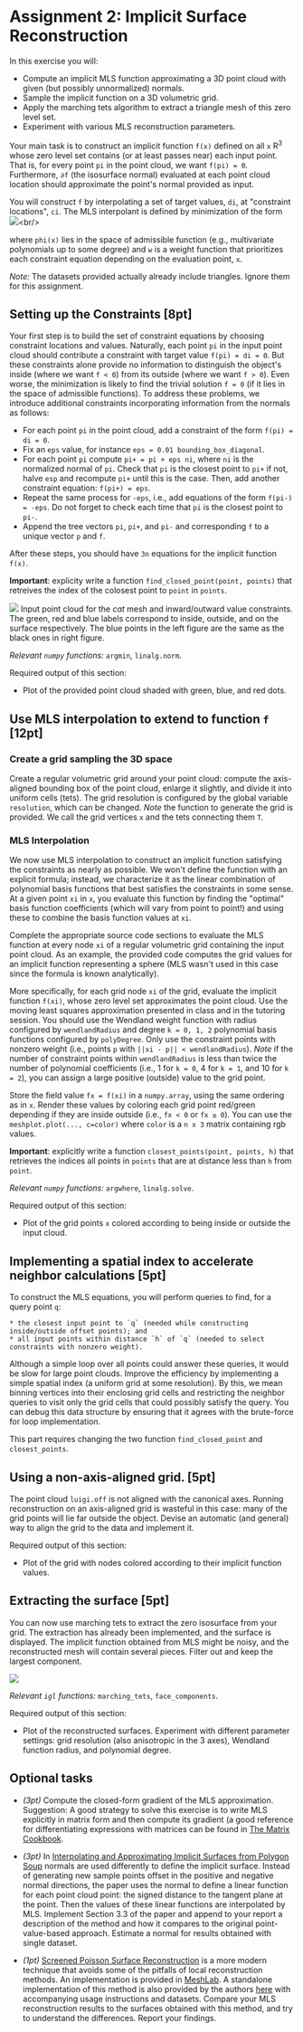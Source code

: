 # Assignment 2: Implicit Surface Reconstruction

In this exercise you will:

 * Compute an implicit MLS function approximating a 3D point cloud with given (but possibly unnormalized) normals.
 * Sample the implicit function on a 3D volumetric grid.
 * Apply the marching tets algorithm to extract a triangle mesh of this zero level set.
 * Experiment with various MLS reconstruction parameters.

Your main task is to construct an implicit function `f(x)` defined on all `x`  R<sup>3</sup> whose zero level set contains (or at least passes near) each input point. That is, for every point `pi` in the point cloud, we want `f(pi) = 0`. Furthermore, `∂f` (the isosurface normal) evaluated at each point cloud location should approximate the point's normal provided as input.

You will construct `f` by interpolating a set of target values, `di`, at "constraint locations", `ci`.
The MLS interpolant is defined by minimization of the form<br/>
![](https://latex.codecogs.com/svg.latex?f(x)=\mathrm{argmin}_\phi\sum_{i}w(ci,&space;x)(\phi(ci)-di)^2,)<br/>
<!-- $f(\x) = \argmin_\phi \sum_{i} w(\c_i, \x) (\phi(\c_i) -
d_i)^2,$ -->
where `phi(x)` lies in the space of admissible function (e.g.,
multivariate polynomials up to some degree) and `w` is a weight function that prioritizes each constraint equation depending on the evaluation point, `x`.

*Note:* The datasets provided actually already include triangles. Ignore them for this assignment.

## Setting up the Constraints [8pt]

Your first step is to build the set of constraint equations by choosing constraint locations and values. Naturally, each point `pi` in the input point cloud should contribute a constraint with target value `f(pi) = di = 0`. But these constraints alone provide no information to distinguish the object's inside (where we want `f < 0`) from its outside (where we want `f > 0`). Even worse, the minimization is likely to find the trivial solution `f = 0` (if it lies in the space of admissible functions). To address these problems, we introduce additional constraints incorporating information from the normals as follows:

  * For each point `pi` in the point cloud, add a constraint of the form `f(pi) = di = 0`.
  * Fix an `eps` value, for instance `eps = 0.01 bounding_box_diagonal`.
  * For each point `pi` compute `pi+ = pi + eps ni`, where `ni` is the normalized normal of `pi`. Check that `pi` is the closest point to `pi+` if not, halve `esp` and recompute `pi+` until this is the case.
    Then, add another constraint equation: `f(pi+) = eps`.
  * Repeat the same process for `-eps`, i.e., add equations of the form `f(pi-) = -eps`. Do not forget to check each time that `pi` is the closest point to `pi-`.
  * Append the tree vectors `pi`, `pi+`, and `pi-` and corresponding `f` to a unique vector `p` and `f`.

After these steps, you should have `3n` equations for the implicit function `f(x)`.

**Important**: explicity write a function `find_closed_point(point, points)` that retreives the index of the colosest point to `point` in `points`.

![](img/cat.png?raw=true)
Input point cloud for the *cat* mesh and inward/outward value constraints. The green, red and blue labels correspond to inside, outside, and on the surface respectively. The blue points in the left figure are the same as the black ones in right figure.

*Relevant `numpy` functions:* `argmin`, `linalg.norm`.

Required output of this section:

 * Plot of the provided point cloud shaded with green, blue, and red dots.



## Use MLS interpolation to extend to function `f` [12pt]

### Create a grid sampling the 3D space
Create a regular volumetric grid around your point cloud: compute the axis-aligned bounding box of the point cloud, enlarge it slightly, and divide it into uniform cells (tets). The grid resolution is configured by
the global variable `resolution`, which can be changed. *Note* the function to generate the grid is provided. We call the grid vertices `x` and the tets connecting them `T`.

### MLS Interpolation
We now use MLS interpolation to construct an implicit function satisfying the constraints as nearly as possible.
We won't define the function with an explicit formula; instead, we characterize it as the linear combination of polynomial basis functions that best satisfies the constraints in some sense. At a given point `xi` in `x`, you evaluate this function by finding the "optimal" basis function coefficients (which will vary from point to point!) and using these to combine the basis function values at `xi`.

Complete the appropriate source code sections to evaluate the MLS function at every node `xi` of a regular volumetric
grid containing the input point cloud. As an example, the provided code computes the grid values for an implicit function representing a sphere (MLS wasn't used in this case since the formula is known analytically).


More specifically, for each grid node `xi` of the grid, evaluate the implicit function `f(xi)`, whose zero level set approximates the point cloud.
Use the moving least squares approximation presented in class and in the tutoring session. You should use the
Wendland weight function with radius configured by `wendlandRadius` and degree `k = 0, 1, 2` polynomial basis functions configured by `polyDegree`. Only use the constraint points with nonzero weight (i.e., points `p` with `||xi - p|| < wendlandRadius`). *Note* if the number of constraint points within `wendlandRadius` is less than twice the number of polynomial coefficients (i.e., 1 for `k = 0`, 4 for `k = 1`, and 10 for `k = 2`), you can assign a large positive (outside) value to the grid point.

Store the field value  `fx = f(xi)` in a  `numpy.array`, using the same ordering as in `x`. Render these values by coloring each grid point red/green depending if they are inside outside (i.e., `fx < 0` or `fx ≥ 0`). You can use the `meshplot.plot(..., c=color)` where `color` is a `n x 3` matrix containing rgb values.

**Important**: explicitly write a function `closest_points(point, points, h)` that retrieves the indices all points in `points` that are at distance less than `h` from `point`.

*Relevant `numpy` functions:* `argwhere`, `linalg.solve`.

Required output of this section:

 * Plot of the grid points `x` colored according to being inside or outside the input cloud.



## Implementing a spatial index to accelerate neighbor calculations [5pt]

To construct the MLS equations, you will perform queries
to find, for a query point `q`:

    * the closest input point to `q` (needed while constructing inside/outside offset points); and
    * all input points within distance `h` of `q` (needed to select constraints with nonzero weight).


Although a simple loop over all points could answer these queries, it would be slow for large point clouds.
Improve the efficiency by implementing a simple spatial index (a uniform grid at some resolution). By this, we mean binning vertices into their enclosing grid cells and restricting the neighbor queries to visit only the grid cells that could possibly satisfy the query. You can debug
this data structure by ensuring that it agrees with the brute-force for loop implementation.

This part requires changing the two function `find_closed_point` and `closest_points`.


## Using a non-axis-aligned grid. [5pt]
The point cloud `luigi.off` is not aligned with the canonical axes.
Running reconstruction on an axis-aligned grid is wasteful in this case: many of the grid points will lie far outside the object. Devise an automatic (and general) way to align the grid to the data and implement it.

Required output of this section:

* Plot of the grid with nodes colored according to their implicit function values.


## Extracting the surface [5pt]
You can now use marching tets to extract the zero isosurface from your grid.
The extraction has already been implemented, and the surface is displayed. The implicit function obtained from MLS might be noisy, and the reconstructed mesh will contain several pieces. Filter out and keep the largest component.

![](img/cat-recon.png?raw=true)

*Relevant `igl` functions:* `marching_tets`, `face_components`.


Required output of this section:

* Plot of the reconstructed surfaces. Experiment with different parameter settings: grid resolution (also anisotropic in the 3 axes), Wendland function radius, and polynomial degree.

## Optional tasks

* *(3pt)* Compute the closed-form gradient of the MLS approximation. Suggestion: A good strategy to solve this exercise is to write MLS explicitly in matrix form and then compute its gradient (a good reference for differentiating expressions with matrices can be found in [The Matrix Cookbook](http://orion.uwaterloo.ca/~hwolkowi/matrixcookbook.pdf).

* *(3pt)* In [Interpolating and Approximating Implicit Surfaces from Polygon Soup](http://graphics.berkeley.edu/papers/Shen-IAI-2004-08/index.html) normals are used differently to define the implicit surface. Instead of generating new sample points offset in the positive and negative normal directions, the paper uses the normal to define a linear function for each point cloud point: the signed distance to the tangent plane at the point.
Then the values of these linear functions are interpolated by MLS. Implement Section 3.3 of the paper and append to your report a description of the method and how it compares to the original point-value-based approach.
Estimate a normal for results obtained with single dataset.

* *(1pt)* [Screened Poisson Surface Reconstruction](http://www.cs.jhu.edu/~misha/MyPapers/ToG13.pdf) is a more modern technique that avoids some of the pitfalls of local reconstruction methods. An implementation is provided in [MeshLab](http://www.meshlab.net). A standalone implementation of this method is also provided by the authors [here](http://www.cs.jhu.edu/~misha/Code/PoissonRecon/Version9.01/) with accompanying usage instructions and datasets. Compare your MLS reconstruction results to the surfaces obtained with this method, and try to understand the differences. Report your findings.